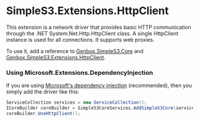 ﻿# SimpleS3.Extensions.HttpClient
This extension is a network driver that provides basic HTTP communication through the .NET System.Net.Http.HttpClient class. A single HttpClient instance is used for all connections. It supports web proxies.

To use it, add a reference to [Genbox.SimpleS3.Core](https://www.nuget.org/packages/Genbox.SimpleS3.Core) and [Genbox.SimpleS3.Extensions.HttpClient](https://www.nuget.org/packages/Genbox.SimpleS3.Extensions.HttpClient).

### Using Microsoft.Extensions.DependencyInjection
If you are using [Microsoft's dependency injection](https://www.nuget.org/packages/Microsoft.Extensions.DependencyInjection/) (recommended), then you simply add the driver like this:

```csharp
ServiceCollection services = new ServiceCollection();
ICoreBuilder coreBuilder = SimpleS3CoreServices.AddSimpleS3Core(services);
coreBuilder.UseHttpClient();
```